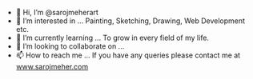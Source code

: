 - 👋 Hi, I’m @sarojmeherart
- 👀 I’m interested in ... Painting, Sketching, Drawing, Web Development etc.
- 🌱 I’m currently learning ... To grow in every field of my life.
- 💞️ I’m looking to collaborate on ...
- 📫 How to reach me ... If you have any queries please contact me at www.sarojmeher.com

<!---
sarojmeher9/sarojmeher9 is a ✨ special ✨ repository because its `README.md` (this file) appears on your GitHub profile.
You can click the Preview link to take a look at your changes.
--->
